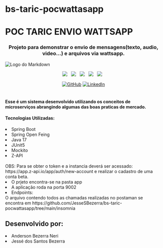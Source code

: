 # bs-taric-pocwattasapp

# POC TARIC ENVIO WATTSAPP
<div align="center">

### Projeto para demonstrar o envio de mensagens(texto, audio, video...) e arquivos via wattsapp.

</div>

![Logo do Markdown](https://github.com/JesseSBezerra/bs-taric-pocwattasapp/blob/main/midia/poc-taric.gif?raw=true)

<p align="center">
<img src="https://img.shields.io/badge/Bootstrap%20-%23F7DF1E.svg?&style=for-the-badge&color=7044A3" />&nbsp;&nbsp;
<img src="https://img.shields.io/badge/Java%20-%23F7DF1E.svg?&style=for-the-badge&color=F7DF1E" />&nbsp;&nbsp;
<img src="https://img.shields.io/badge/Git HUB%20-%23F7DF1E.svg?&style=for-the-badge&color=000" />&nbsp;&nbsp;
<img src="https://img.shields.io/badge/Spring%20-%23F7DF1E.svg?&style=for-the-badge&color=008000" />&nbsp;&nbsp;
<img src="https://img.shields.io/badge/Swagger %20-%23F7DF1E.svg?&style=for-the-badge&color=5BA8EE" />&nbsp;&nbsp;
</p>

<p align="center">
	<a href="https://github.com/JesseSBezerra"><img src="https://img.icons8.com/bubbles/50/000000/github.png" alt="GitHub"/></a>
	<a href="https://www.linkedin.com/in/jesse-bezerra-239187a0/"><img src="https://img.icons8.com/bubbles/50/000000/linkedin.png" alt="LinkedIn"/></a>
</p>

#
#### Esse é um sistema desenvolvido utilizando os conceitos de microserviços abrangindo algumas das boas praticas de mercado.
#### Tecnologias Utilizadas:
<li> Spring Boot </li>
<li> Spring Open Feing </li>
<li> Java 17 </li>
<li> JUnit5 </li>
<li> Mockito </li>
<li> Z-API </li>

</br>
  OBS: Para se obter o token e a instancia deverá ser acessado: https://app.z-api.io/app/auth/new-account e realizar o cadastro de uma conta beta.
  <li>O prjeto encontra-se na pasta app
  <li> A aplicação roda na porta 9002
</br>
<li> Endpoints: </li>
O arquivo contendo todos as chamadas realizadas no postaman se encontra em 
https://github.com/JesseSBezerra/bs-taric-pocwattasapp/tree/main/insomnia

## Desenvolvido por:
<li> Anderson Bezerra Neri
<li> Jessé dos Santos Bezerra
